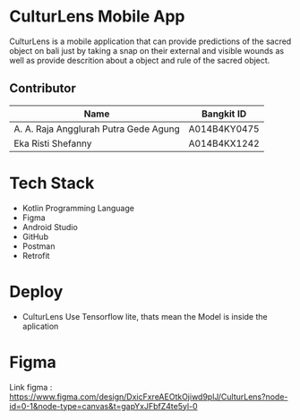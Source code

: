 # CulturLens Mobile App
CulturLens is a mobile application that can provide predictions of the sacred object on bali just by taking a snap on their external and visible wounds as well as provide descrition about a object and rule of the sacred object.

## Contributor
| Name | Bangkit ID | 
| ------ | ------ |
| A. A. Raja Angglurah Putra Gede Agung | A014B4KY0475 |
| Eka Risti Shefanny | A014B4KX1242 |

# Tech Stack
- Kotlin Programming Language
- Figma
- Android Studio
- GitHub
- Postman
- Retrofit


# Deploy
- CulturLens Use Tensorflow lite, thats mean the Model is inside the aplication 

# Figma
Link figma : https://www.figma.com/design/DxicFxreAEOtkOjiwd9plJ/CulturLens?node-id=0-1&node-type=canvas&t=gapYxJFbfZ4te5yl-0
